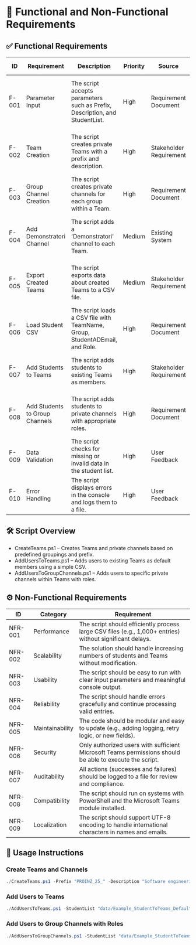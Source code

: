 # 📘 Functional and Non-Functional Requirements

## ✅ Functional Requirements

| **ID** | **Requirement** | **Description** | **Priority** | **Source** | **Acceptance Criteria** |
|--------|------------------|------------------|--------------|------------|--------------------------|
| F-001 | Parameter Input | The script accepts parameters such as Prefix, Description, and StudentList. | High | Requirement Document | Parameters can be entered at runtime and are used in subsequent processing. |
| F-002 | Team Creation | The script creates private Teams with a prefix and description. | High | Stakeholder Requirement | Teams are successfully created and visible in Microsoft Teams. |
| F-003 | Group Channel Creation | The script creates private channels for each group within a Team. | High | Requirement Document | Channels are created with correct names and access type. |
| F-004 | Add Demonstratori Channel | The script adds a 'Demonstratori' channel to each Team. | Medium | Existing System | Channel is present in each Team and has private access. |
| F-005 | Export Created Teams | The script exports data about created Teams to a CSV file. | Medium | Stakeholder Requirement | CSV file contains GroupId, DisplayName, and Description. |
| F-006 | Load Student CSV | The script loads a CSV file with TeamName, Group, StudentADEmail, and Role. | High | Requirement Document | Data is successfully loaded and processed. |
| F-007 | Add Students to Teams | The script adds students to existing Teams as members. | High | Stakeholder Requirement | Students are added to Teams and visible as members. |
| F-008 | Add Students to Group Channels | The script adds students to private channels with appropriate roles. | High | Requirement Document | Students are added to channels with Member or Owner role. |
| F-009 | Data Validation | The script checks for missing or invalid data in the student list. | High | User Feedback | Invalid rows are skipped and errors are logged. |
| F-010 | Error Handling | The script displays errors in the console and logs them to a file. | High | User Feedback | Errors are clearly shown and recorded for review. |

## 🛠️ Script Overview

- CreateTeams.ps1 – Creates Teams and private channels based on predefined groupings and prefix.
- AddUsersToTeams.ps1 – Adds users to existing Teams as default members using a simple CSV.
- AddUsersToGroupChannels.ps1 – Adds users to specific private channels within Teams with roles.

## ⚙️ Non-Functional Requirements

| **ID** | **Category** | **Requirement** |
|--------|--------------|------------------|
| NFR-001 | Performance | The script should efficiently process large CSV files (e.g., 1,000+ entries) without significant delays. |
| NFR-002 | Scalability | The solution should handle increasing numbers of students and Teams without modification. |
| NFR-003 | Usability | The script should be easy to run with clear input parameters and meaningful console output. |
| NFR-004 | Reliability | The script should handle errors gracefully and continue processing valid entries. |
| NFR-005 | Maintainability | The code should be modular and easy to update (e.g., adding logging, retry logic, or new fields). |
| NFR-006 | Security | Only authorized users with sufficient Microsoft Teams permissions should be able to execute the script. |
| NFR-007 | Auditability | All actions (successes and failures) should be logged to a file for review and compliance. |
| NFR-008 | Compatibility | The script should run on systems with PowerShell and the Microsoft Teams module installed. |
| NFR-009 | Localization | The script should support UTF-8 encoding to handle international characters in names and emails. |


## 🚀 Usage Instructions

### Create Teams and Channels
```powershell
./CreateTeams.ps1 -Prefix "PROINZ_25_" -Description "Software engineering Teams 2025"
```

### Add Users to Teams
```powershell
./AddUsersToTeams.ps1 -StudentList "data/Example_StudentToTeams_DefaultMember.csv" -Prefix "PROINZ_25_"
```

### Add Users to Group Channels with Roles
```powershell
./AddUsersToGroupChannels.ps1 -StudentList "data/Example_StudentToTeams.csv" -Prefix "PROINZ_25_"
```


